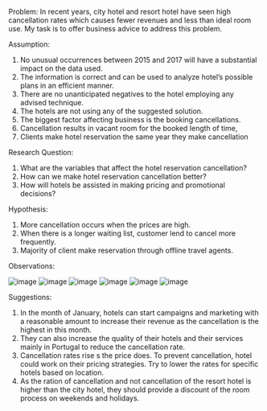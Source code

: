 Problem:
In recent years, city hotel and resort hotel have seen high cancellation rates which causes fewer revenues and less than ideal room use. 
My task is to offer business advice to address this problem.

Assumption:

1.	No unusual occurrences between 2015 and 2017 will have a substantial impact on the data used.
2.	The information is correct and can be used to analyze hotel’s possible plans in an efficient manner.
3.	 There are no unanticipated negatives to the hotel employing any advised technique.
4.	The hotels are not using any of the suggested solution.
5.	The biggest factor affecting business is the booking cancellations.
6.	Cancellation results in vacant room for the booked length of time,
7.	Clients make hotel reservation the same year they make cancellation


Research Question:

1.	What are the variables that affect the hotel reservation cancellation?
2.	How can we make hotel reservation cancellation better?
3.	How will hotels be assisted in making pricing and promotional decisions?


Hypothesis:

1.	More cancellation occurs when the prices are high.
2.	When there is a longer waiting list, customer lend to cancel more frequently.
3.	Majority of client make reservation through offline travel agents.




Observations:
 
![image](https://github.com/robayet002/Predictive-Analytics-for-Hotel-Booking-Patterns/assets/111728894/af320ecb-cfca-4ce1-9216-48dc02b6c29b)
![image](https://github.com/robayet002/Predictive-Analytics-for-Hotel-Booking-Patterns/assets/111728894/95e55d66-fc71-41c3-9fe9-faf271b28614)
![image](https://github.com/robayet002/Predictive-Analytics-for-Hotel-Booking-Patterns/assets/111728894/23a8039c-0922-47fb-86f1-637f26a3d091)
![image](https://github.com/robayet002/Predictive-Analytics-for-Hotel-Booking-Patterns/assets/111728894/6aee25b9-d11a-4c97-ba9f-cddb640630f3)
![image](https://github.com/robayet002/Predictive-Analytics-for-Hotel-Booking-Patterns/assets/111728894/a5191f84-d0dc-4dd3-b3b5-3708ea93c785)
![image](https://github.com/robayet002/Predictive-Analytics-for-Hotel-Booking-Patterns/assets/111728894/2f7dd856-267c-4e49-aced-2df0025d8905)



Suggestions:
1.	In the month of January, hotels can start campaigns and marketing with a reasonable amount to increase their revenue as the cancellation is the highest in this month.
2.	They can also increase the quality of their hotels and their services mainly in Portugal to reduce the cancellation rate.
3.	Cancellation rates rise s the price does. To prevent cancellation, hotel could work on their pricing strategies. Try to lower the rates for specific hotels based on location.
4.	As the ration of cancellation and not cancellation of the resort hotel is higher than the city hotel, they should provide a discount of the room process on weekends and holidays.
